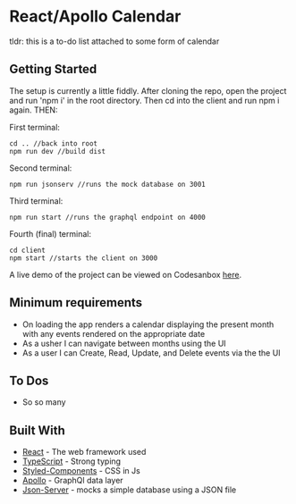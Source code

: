 # React/Apollo Calendar

tldr: this is a to-do list attached to some form of calendar

## Getting Started

The setup is currently a little fiddly. After cloning the repo, open the project
and run 'npm i' in the root directory. Then cd into the client and run npm i
again. THEN:

First terminal:

```
cd .. //back into root
npm run dev //build dist
```

Second terminal:

```
npm run jsonserv //runs the mock database on 3001
```

Third terminal:

```
npm run start //runs the graphql endpoint on 4000
```

Fourth (final) terminal:

```
cd client
npm start //starts the client on 3000
```

A live demo of the project can be viewed on Codesanbox [here](#).

## Minimum requirements

- On loading the app renders a calendar displaying the present month with any
  events rendered on the appropriate date
- As a usher I can navigate between months using the UI
- As a user I can Create, Read, Update, and Delete events via the the UI

## To Dos

- So so many

## Built With

- [React](https://reactjs.org/) - The web framework used
- [TypeScript](#) - Strong typing
- [Styled-Components](https://styled-components.com/) - CSS in Js
- [Apollo](#) - GraphQl data layer
- [Json-Server](#) - mocks a simple database using a JSON file
